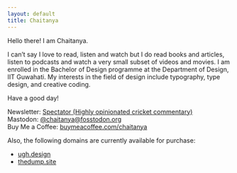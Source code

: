 ```yaml
---
layout: default
title: Chaitanya
---
```

Hello there! I am Chaitanya.

I can’t say I love to read, listen and watch but I do read books and articles, listen to podcasts and watch a very small subset of videos and movies. I am enrolled in the Bachelor of Design programme at the Department of Design, IIT Guwahati. My interests in the field of design include typography, type design, and creative coding.

Have a good day!

Newsletter: [Spectator (Highly opinionated cricket commentary)](https://spectator.substack.com/)<br>
Mastodon: <a rel="me" href="https://fosstodon.org/@chaitanya">@chaitanya@fosstodon.org</a><br>
Buy Me a Coffee: [buymeacoffee.com/chaitanya](https://www.buymeacoffee.com/chaitanya)

Also, the following domains are currently available for purchase:
- [ugh.design](https://www.namecheap.com/domains/marketplace/buy-domains?keyword=ugh.design)
- [thedump.site](https://www.namecheap.com/domains/marketplace/buy-domains?keyword=thedump.site)